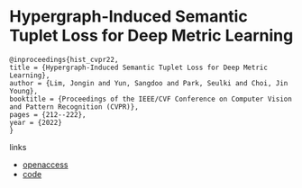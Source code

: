 # Hypergraph-Induced Semantic Tuplet Loss for Deep Metric Learning

```
@inproceedings{hist_cvpr22,
title = {Hypergraph-Induced Semantic Tuplet Loss for Deep Metric Learning},
author = {Lim, Jongin and Yun, Sangdoo and Park, Seulki and Choi, Jin Young},
booktitle = {Proceedings of the IEEE/CVF Conference on Computer Vision and Pattern Recognition (CVPR)},
pages = {212--222},
year = {2022}
}
```

links
- [openaccess](http://openaccess.thecvf.com//content/CVPR2022/html/Lim_Hypergraph-Induced_Semantic_Tuplet_Loss_for_Deep_Metric_Learning_CVPR_2022_paper.html)
- [code](https://github.com/ljin0429/HIST)
